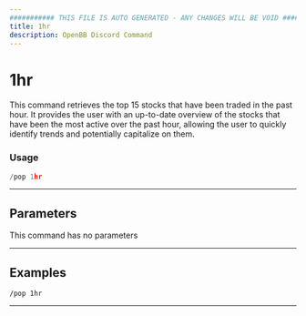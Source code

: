 ```yaml
---
########### THIS FILE IS AUTO GENERATED - ANY CHANGES WILL BE VOID ###########
title: 1hr
description: OpenBB Discord Command
---
```


# 1hr

This command retrieves the top 15 stocks that have been traded in the past hour. It provides the user with an up-to-date overview of the stocks that have been the most active over the past hour, allowing the user to quickly identify trends and potentially capitalize on them.

### Usage

```python wordwrap
/pop 1hr
```

---

## Parameters

This command has no parameters



---

## Examples

```
/pop 1hr
```
---
